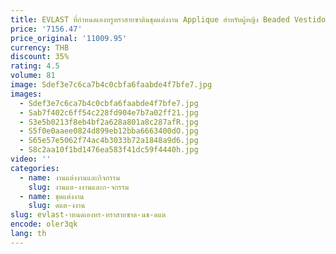 ```yaml
---
title: EVLAST ที่กําหนดเองหรูหราสายซาตินชุดแต่งงาน Applique สําหรับผู้หญิง Beaded Vestido Vintage ชุดเจ้าสาว Robe De Mariee AD14
price: '7156.47'
price_original: '11009.95'
currency: THB
discount: 35%
rating: 4.5
volume: 81
image: Sdef3e7c6ca7b4c0cbfa6faabde4f7bfe7.jpg
images:
  - Sdef3e7c6ca7b4c0cbfa6faabde4f7bfe7.jpg
  - Sab7f402c6ff54c228fd904e7b7a02ff21.jpg
  - S3e5b0213f8eb4bf2a628a801a8c287afR.jpg
  - S5f0e0aaee0824d899eb12bba6663400dO.jpg
  - S65e57e5062f74ac4b3033b72a1848a9d6.jpg
  - S8c2aa10f1bd1476ea583f41dc59f4440h.jpg
video: ''
categories:
  - name: งานแต่งงานและกิจกรรม
    slug: งานแต-งงานและก-จกรรม
  - name: ชุดแต่งงาน
    slug: ดแต-งงาน
slug: evlast-าหนดเองหร-หราสายซาต-นช-ดแต
encode: oler3qk
lang: th
---
```

  
